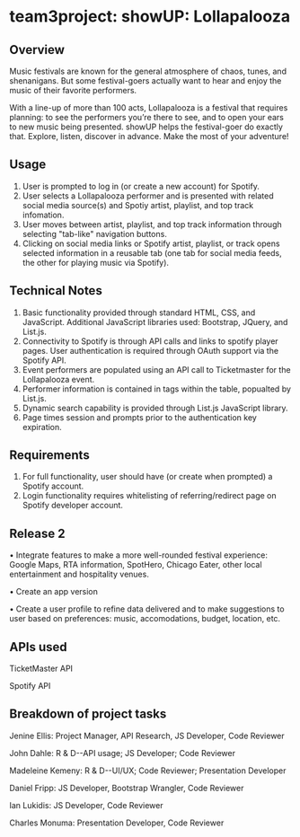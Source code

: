 # team3project: showUP: Lollapalooza

## Overview
Music festivals are known for the general atmosphere of chaos, tunes, and shenanigans. But some festival-goers actually want to hear and enjoy the music of their favorite performers.

With a line-up of more than 100 acts, Lollapalooza is a festival that requires planning: to see the performers you’re there to see, and to open your ears to new music being presented. showUP helps the festival-goer do exactly that. Explore, listen, discover in advance. Make the most of your adventure!


## Usage
1. User is prompted to log in (or create a new account) for Spotify.
2. User selects a Lollapalooza performer and is presented with related social media source(s) and Spotiy artist, playlist, and top track infomation.
3. User moves between artist, playlist, and top track information through selecting "tab-like" navigation buttons.
4. Clicking on social media links or Spotify artist, playlist, or track opens selected information in a reusable tab (one tab for social media feeds, the other for playing music via Spotify).


## Technical Notes
1. Basic functionality provided through standard HTML, CSS, and JavaScript.  Additional JavaScript libraries used: Bootstrap, JQuery, and List.js.
2. Connectivity to Spotify is through API calls and links to spotify player pages.  User authentication is required through OAuth support via the Spotify API.
3. Event performers are populated using an API call to Ticketmaster for the Lollapalooza event.
4. Performer information is contained in tags within the table, popualted by List.js.
5. Dynamic search capability is provided through List.js JavaScript library.
6. Page times session and prompts prior to the authentication key expiration.


## Requirements
1. For full functionality, user should have (or create when prompted) a Spotify account.
2. Login functionality requires whitelisting of referring/redirect page on Spotify developer account.



## Release 2
  •  Integrate features to make a more well-rounded festival experience: Google Maps, RTA information, SpotHero, Chicago Eater, other local entertainment and hospitality venues.
  
  • Create an app version
  
  • Create a user profile to refine data delivered and to make suggestions to user based on preferences: music, accomodations, budget, location, etc.
  
## APIs used
TicketMaster API

Spotify API

## Breakdown of project tasks
Jenine Ellis: Project Manager, API Research, JS Developer, Code Reviewer

John Dahle: R & D--API usage; JS Developer; Code Reviewer

Madeleine Kemeny: R & D--UI/UX; Code Reviewer; Presentation Developer

Daniel Fripp: JS Developer, Bootstrap Wrangler, Code Reviewer

Ian Lukidis: JS Developer, Code Reviewer

Charles Monuma: Presentation Developer, Code Reviewer



